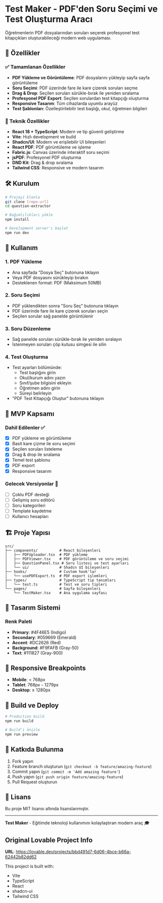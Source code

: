 # Test Maker - PDF'den Soru Seçimi ve Test Oluşturma Aracı

Öğretmenlerin PDF dosyalarından soruları seçerek profesyonel test kitapçıkları oluşturabileceği modern web uygulaması.

## 🚀 Özellikler

### ✅ Tamamlanan Özellikler
- **PDF Yükleme ve Görüntüleme**: PDF dosyalarını yükleyip sayfa sayfa görüntüleme
- **Soru Seçimi**: PDF üzerinde fare ile kare çizerek soruları seçme
- **Drag & Drop**: Seçilen soruları sürükle-bırak ile yeniden sıralama
- **Profesyonel PDF Export**: Seçilen sorulardan test kitapçığı oluşturma
- **Responsive Tasarım**: Tüm cihazlarda uyumlu arayüz
- **Test Şablonları**: Özelleştirilebilir test başlığı, okul, öğretmen bilgileri

### 🔧 Teknik Özellikler
- **React 18 + TypeScript**: Modern ve tip güvenli geliştirme
- **Vite**: Hızlı development ve build
- **Shadcn/UI**: Modern ve erişilebilir UI bileşenleri
- **React PDF**: PDF görüntüleme ve işleme
- **Fabric.js**: Canvas üzerinde interaktif soru seçimi
- **jsPDF**: Profesyonel PDF oluşturma
- **DND Kit**: Drag & drop sıralama
- **Tailwind CSS**: Responsive ve modern tasarım

## 🛠 Kurulum

```bash
# Projeyi klonla
git clone [repo-url]
cd question-extractor

# Bağımlılıkları yükle
npm install

# Development server'ı başlat
npm run dev
```

## 📖 Kullanım

### 1. PDF Yükleme
- Ana sayfada "Dosya Seç" butonuna tıklayın
- Veya PDF dosyasını sürükleyip bırakın
- Desteklenen format: PDF (Maksimum 50MB)

### 2. Soru Seçimi
- PDF yüklendikten sonra "Soru Seç" butonuna tıklayın
- PDF üzerinde fare ile kare çizerek soruları seçin
- Seçilen sorular sağ panelde görüntülenir

### 3. Soru Düzenleme
- Sağ panelde soruları sürükle-bırak ile yeniden sıralayın
- İstenmeyen soruları çöp kutusu simgesi ile silin

### 4. Test Oluşturma
- Test ayarları bölümünde:
  - Test başlığını girin
  - Okul/kurum adını yazın
  - Sınıf/şube bilgisini ekleyin
  - Öğretmen adını girin
  - Süreyi belirleyin
- "PDF Test Kitapçığı Oluştur" butonuna tıklayın

## 🎯 MVP Kapsamı

### Dahil Edilenler ✅
- [x] PDF yükleme ve görüntüleme
- [x] Basit kare çizme ile soru seçimi  
- [x] Seçilen soruları listeleme
- [x] Drag & drop ile sıralama
- [x] Temel test şablonu
- [x] PDF export
- [x] Responsive tasarım

### Gelecek Versiyonlar 🔄
- [ ] Çoklu PDF desteği
- [ ] Gelişmiş soru editörü
- [ ] Soru kategorileri
- [ ] Template kaydetme
- [ ] Kullanıcı hesapları

## 🏗 Proje Yapısı

```
src/
├── components/          # React bileşenleri
│   ├── PDFUploader.tsx  # PDF yükleme
│   ├── PDFViewer.tsx    # PDF görüntüleme ve soru seçimi
│   ├── QuestionPanel.tsx # Soru listesi ve test ayarları
│   └── ui/              # Shadcn UI bileşenleri
├── hooks/               # Custom hook'lar
│   └── usePDFExport.ts  # PDF export işlemleri
├── types/               # TypeScript tip tanımları
│   └── test.ts          # Test ve soru tipleri
└── pages/               # Sayfa bileşenleri
    └── TestMaker.tsx    # Ana uygulama sayfası
```

## 🎨 Tasarım Sistemi

### Renk Paleti
- **Primary**: #4F46E5 (Indigo)
- **Secondary**: #059669 (Emerald) 
- **Accent**: #DC2626 (Red)
- **Background**: #F9FAFB (Gray-50)
- **Text**: #111827 (Gray-900)

## 📱 Responsive Breakpoints
- **Mobile**: < 768px
- **Tablet**: 768px - 1279px  
- **Desktop**: ≥ 1280px

## 🚀 Build ve Deploy

```bash
# Production build
npm run build

# Build'i önizle
npm run preview
```

## 🤝 Katkıda Bulunma

1. Fork yapın
2. Feature branch oluşturun (`git checkout -b feature/amazing-feature`)
3. Commit yapın (`git commit -m 'Add amazing feature'`)
4. Push yapın (`git push origin feature/amazing-feature`)
5. Pull Request oluşturun

## 📝 Lisans

Bu proje MIT lisansı altında lisanslanmıştır.

---

**Test Maker** - Eğitimde teknoloji kullanımını kolaylaştıran modern araç 🎓

## Original Lovable Project Info

**URL**: https://lovable.dev/projects/bbd491d7-6d06-4bce-b66a-62442b82dd62

This project is built with:
- Vite
- TypeScript  
- React
- shadcn-ui
- Tailwind CSS